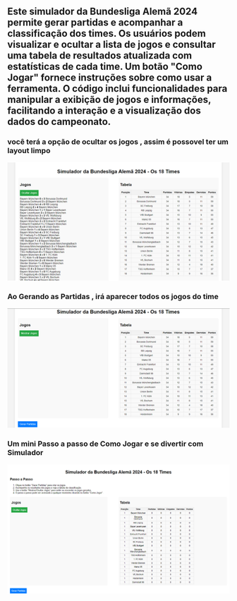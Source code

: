 
<h2>Este simulador da Bundesliga Alemã 2024 permite gerar partidas e acompanhar a classificação dos times. Os usuários podem visualizar e    ocultar a lista de jogos e consultar uma tabela de resultados atualizada com estatísticas de cada time. Um botão "Como Jogar" fornece   instruções sobre como usar a ferramenta. O código inclui funcionalidades para manipular a exibição de jogos e informações, facilitando a  interação e a visualização dos dados do campeonato. </h2>


<h3> você terá a opção de ocultar os jogos , assim é possovel ter um layout limpo </h3>

![alt text](<Bundesliga/img/Captura de tela 2024-09-06 180805.png>)


<h3>Ao Gerando as Partidas , irá aparecer todos os jogos do time </h3>

![alt text](<Bundesliga/img/Captura de tela 2024-09-06 180836 copy.png>)


<h3>Um mini Passo a passo de Como Jogar e se divertir com Simulador</h3>

![alt text](<Bundesliga/img/Captura de tela 2024-09-06 184118.png>)
